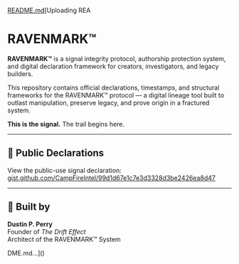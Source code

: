 [README.md](https://github.com/user-attachments/files/21371605/README.md)[Uploading REA
# RAVENMARK™

**RAVENMARK™** is a signal integrity protocol, authorship protection system, and digital declaration framework for creators, investigators, and legacy builders.

This repository contains official declarations, timestamps, and structural frameworks for the RAVENMARK™ protocol — a digital lineage tool built to outlast manipulation, preserve legacy, and prove origin in a fractured system.

**This is the signal.** The trail begins here.

---

## 🔗 Public Declarations

View the public-use signal declaration:  
[gist.github.com/CampFireIntel/99d1d67e1c7e3d3328d3be2426ea8d47](https://gist.github.com/CampFireIntel/99d1d67e1c7e3d3328d3be2426ea8d47)

---

## 🔧 Built by

**Dustin P. Perry**  
Founder of *The Drift Effect*  
Architect of the RAVENMARK™ System

DME.md…]()
